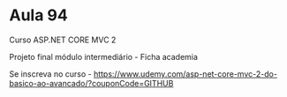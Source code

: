 # Aula 94

Curso ASP.NET CORE MVC 2

Projeto final módulo intermediário - Ficha academia


Se inscreva no curso - https://www.udemy.com/asp-net-core-mvc-2-do-basico-ao-avancado/?couponCode=GITHUB
